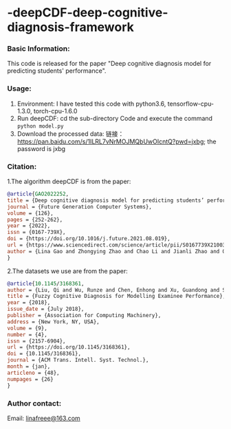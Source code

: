 # -deepCDF-deep-cognitive-diagnosis-framework
### Basic Information:
This code is released for the paper "Deep cognitive diagnosis model for predicting students' performance".


### Usage:
1. Environment: I have tested this code with python3.6, tensorflow-cpu-1.3.0, torch-cpu-1.6.0
2. Run deepCDF: cd the sub-directory Code and execute the command `python model.py`
3. Download the processed data: 链接：https://pan.baidu.com/s/1ILRL7vNrMOJMQbUwOIcntQ?pwd=jxbg; the password is jxbg

### Citation:
1.The algorithm deepCDF is from the paper:
```bibtex
@article{GAO2022252,
title = {Deep cognitive diagnosis model for predicting students’ performance},
journal = {Future Generation Computer Systems},
volume = {126},
pages = {252-262},
year = {2022},
issn = {0167-739X},
doi = {https://doi.org/10.1016/j.future.2021.08.019},
url = {https://www.sciencedirect.com/science/article/pii/S0167739X21003277},
author = {Lina Gao and Zhongying Zhao and Chao Li and Jianli Zhao and Qingtian Zeng}
}
```

2.The datasets we use are from the paper:
```bibtex
@article{10.1145/3168361,
author = {Liu, Qi and Wu, Runze and Chen, Enhong and Xu, Guandong and Su, Yu and Chen, Zhigang and Hu, Guoping},
title = {Fuzzy Cognitive Diagnosis for Modelling Examinee Performance},
year = {2018},
issue_date = {July 2018},
publisher = {Association for Computing Machinery},
address = {New York, NY, USA},
volume = {9},
number = {4},
issn = {2157-6904},
url = {https://doi.org/10.1145/3168361},
doi = {10.1145/3168361},
journal = {ACM Trans. Intell. Syst. Technol.},
month = {jan},
articleno = {48},
numpages = {26}
}
```


### Author contact:
Email: linafreee@163.com
